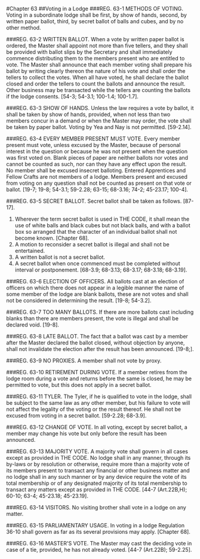 #Chapter 63
##Voting in a Lodge
###REG. 63-1 METHODS OF VOTING.
Voting in a subordinate lodge shall be first, by show of hands, second, by written paper ballot, third, by secret ballot of balls and cubes, and by no other method.

###REG. 63-2 WRITTEN BALLOT.
When a vote by written paper ballot is ordered, the Master shall appoint not more than five tellers, and they shall be provided with ballot slips by the Secretary and shall immediately commence distributing them to the members present who are entitled to vote. The Master shall announce that each member voting shall prepare his ballot by writing clearly thereon the nature of his vote and shall order the tellers to collect the votes. When all have voted, he shall declare the ballot closed and order the tellers to count the ballots and announce the result. Other business may be transacted while the tellers are counting the ballots if the lodge consents. [54-3; 54-3.1; 100-1.4; 100-1.7].

###REG. 63-3 SHOW OF HANDS.
Unless the law requires a vote by ballot, it shall be taken by show of hands, provided, when not less than two members concur in a demand or when the Master may order, the vote shall be taken by paper ballot. Voting by Yea and Nay is not permitted. [59-2.14].

###REG. 63-4 EVERY MEMBER PRESENT MUST VOTE.
Every member present must vote, unless excused by the Master, because of personal interest in the question or because he was not present when the question was first voted on. Blank pieces of paper are neither ballots nor votes and cannot be counted as such, nor can they have any effect upon the result. No member shall be excused insecret balloting. Entered Apprentices and Fellow Crafts are not members of a lodge. Members present and excused from voting on any question shall not be counted as present on that vote or ballot. [19-7; 19-8; 54-3.1; 59-2.28; 63-15; 68-3.16; 74-2; 45-23.17; 100-4].

###REG. 63-5 SECRET BALLOT.
Secret ballot shall be taken as follows. [87-17].
1. Wherever the term secret ballot is used in THE CODE, it shall mean the use of white balls and black cubes but not black balls, and with a ballot box so arranged that the character of an individual ballot shall not become known. [Chapter 68].
2. A motion to reconsider a secret ballot is illegal and shall not be entertained.
3. A written ballot is not a secret ballot.
4. A secret ballot when once commenced must be completed without interval or postponement. [68-3.9; 68-3.13; 68-3.17; 68-3.18; 68-3.19].

###REG. 63-6 ELECTION OF OFFICERS.
All ballots cast at an election of officers on which there does not appear in a legible manner the name of some member of the lodge are blank ballots, these are not votes and shall not be considered in determining the result. [19-8; 54-3.2].

###REG. 63-7 TOO MANY BALLOTS.
If there are more ballots cast including blanks than there are members present, the vote is illegal and shall be declared void. [19-8].

###REG. 63-8 LATE BALLOT.
The fact that a ballot was cast by a member after the Master declared the ballot closed, without objection by anyone, shall not invalidate the election after the result has been announced. [19-8;].

###REG. 63-9 NO PROXIES.
A member shall not vote by proxy.

###REG. 63-10 RETIREMENT DURING VOTE.
If a member retires from the lodge room during a vote and returns before the same is closed, he may be permitted to vote, but this does not apply in a secret ballot.

###REG. 63-11 TYLER.
The Tyler, if he is qualified to vote in the lodge, shall be subject to the same law as any other member, but his failure to vote will not affect the legality of the voting or the result thereof. He shall not be excused from voting in a secret ballot. [59-2.28; 68-3.9].

###REG. 63-12 CHANGE OF VOTE.
In all voting, except by secret ballot, a member may change his vote but only before the result has been announced.

###REG. 63-13 MAJORITY VOTE.
A majority vote shall govern in all cases except as provided in THE CODE. No lodge shall in any manner, through its by-laws or by resolution or otherwise, require more than a majority vote of its members present to transact any financial or other business matter and no lodge shall in any such manner or by any device require the vote of its total membership or of any designated majority of its total membership to transact any matters except as provided in THE CODE. [44-7 (Art.22B,H); 60-10; 63-4; 45-23.18; 45-23.19].

###REG. 63-14 VISITORS.
No visiting brother shall vote in a lodge on any matter.

###REG. 63-15 PARLIAMENTARY USAGE.
In voting in a lodge Regulation 36-10 shall govern as far as its several provisions may apply. [Chapter 68].

###REG. 63-16 MASTER'S VOTE.
The Master may cast the deciding vote in case of a tie, provided, he has not already voted. [44-7 (Art.22B); 59-2.25].